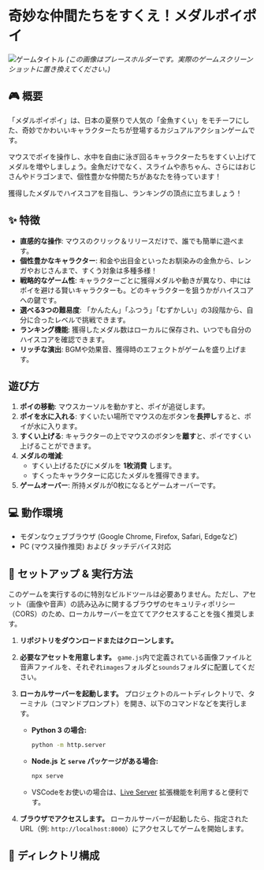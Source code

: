 # 奇妙な仲間たちをすくえ！メダルポイポイ

![ゲームタイトル](https://via.placeholder.com/800x250/3498db/ffffff?text=奇妙な仲間たちをすくえ！メダルポイポイ)
*(この画像はプレースホルダーです。実際のゲームスクリーンショットに置き換えてください。)*

## 🎮 概要

「メダルポイポイ」は、日本の夏祭りで人気の「金魚すくい」をモチーフにした、奇妙でかわいいキャラクターたちが登場するカジュアルアクションゲームです。

マウスでポイを操作し、水中を自由に泳ぎ回るキャラクターたちをすくい上げてメダルを増やしましょう。金魚だけでなく、スライムや赤ちゃん、さらにはおじさんやドラゴンまで、個性豊かな仲間たちがあなたを待っています！

獲得したメダルでハイスコアを目指し、ランキングの頂点に立ちましょう！

## ✨ 特徴

* **直感的な操作**: マウスのクリック＆リリースだけで、誰でも簡単に遊べます。
* **個性豊かなキャラクター**: 和金や出目金といったお馴染みの金魚から、レンガやおじさんまで、すくう対象は多種多様！
* **戦略的なゲーム性**: キャラクターごとに獲得メダルや動きが異なり、中にはポイを避ける賢いキャラクターも。どのキャラクターを狙うかがハイスコアへの鍵です。
* **選べる3つの難易度**: 「かんたん」「ふつう」「むずかしい」の3段階から、自分に合ったレベルで挑戦できます。
* **ランキング機能**: 獲得したメダル数はローカルに保存され、いつでも自分のハイスコアを確認できます。
* **リッチな演出**: BGMや効果音、獲得時のエフェクトがゲームを盛り上げます。

## 遊び方

1.  **ポイの移動**: マウスカーソルを動かすと、ポイが追従します。
2.  **ポイを水に入れる**: すくいたい場所でマウスの左ボタンを**長押し**すると、ポイが水に入ります。
3.  **すくい上げる**: キャラクターの上でマウスのボタンを**離す**と、ポイですくい上げることができます。
4.  **メダルの増減**:
    * すくい上げるたびにメダルを **1枚消費** します。
    * すくったキャラクターに応じたメダルを獲得できます。
5.  **ゲームオーバー**: 所持メダルが0枚になるとゲームオーバーです。

## 💻 動作環境

* モダンなウェブブラウザ (Google Chrome, Firefox, Safari, Edgeなど)
* PC (マウス操作推奨) および タッチデバイス対応

## 🚀 セットアップ & 実行方法

このゲームを実行するのに特別なビルドツールは必要ありません。ただし、アセット（画像や音声）の読み込みに関するブラウザのセキュリティポリシー（CORS）のため、ローカルサーバーを立ててアクセスすることを強く推奨します。

1.  **リポジトリをダウンロードまたはクローンします。**
2.  **必要なアセットを用意します。**
    `game.js`内で定義されている画像ファイルと音声ファイルを、それぞれ`images`フォルダと`sounds`フォルダに配置してください。
3.  **ローカルサーバーを起動します。**
    プロジェクトのルートディレクトリで、ターミナル（コマンドプロンプト）を開き、以下のコマンドなどを実行します。

    * **Python 3 の場合:**
        ```bash
        python -m http.server
        ```
    * **Node.js と `serve` パッケージがある場合:**
        ```bash
        npx serve
        ```
    * VSCodeをお使いの場合は、[Live Server](https://marketplace.visualstudio.com/items?itemName=ritwickdey.LiveServer) 拡張機能を利用すると便利です。

4.  **ブラウザでアクセスします。**
    ローカルサーバーが起動したら、指定されたURL（例: `http://localhost:8000`）にアクセスしてゲームを開始します。

## 📁 ディレクトリ構成
